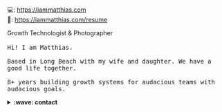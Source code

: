 💻: https://iammatthias.com  
👀: https://iammatthias.com/resume

<p>
 Growth Technologist & Photographer
  <br><br>
  <samp>
   Hi! I am Matthias.
   <br><br>
    Based in Long Beach with my wife and daughter. We have a good life together.
   <br><br>
    8+ years building growth systems for audacious teams with audacious goals. 
  </samp>
</p>

<details>
 <summary><b>:wave: contact</b></summary>
  https://twitter.com/iammatthias
 <br>
  hey @ iammatthias .com
</details>
